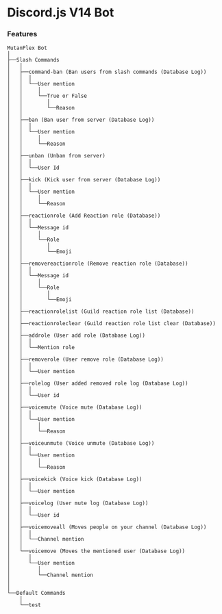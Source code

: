 # Discord.js V14 Bot
<h3>Features</h3>

    
    MutanPlex Bot
    │
    ├──Slash Commands
    │   │
    │   ├──command-ban (Ban users from slash commands (Database Log))
    │   │  │
    │   │  └──User mention
    │   │     │
    │   │     └──True or False
    │   │        │ 
    │   │        └──Reason
    │   │
    │   ├──ban (Ban user from server (Database Log))
    │   │  │
    │   │  └──User mention
    │   │     │
    │   │     └──Reason
    │   │
    │   ├──unban (Unban from server)
    │   │  │
    │   │  └──User Id
    │   │
    │   ├──kick (Kick user from server (Database Log))
    │   │  │
    │   │  └──User mention
    │   │     │
    │   │     └──Reason
    │   │
    │   ├──reactionrole (Add Reaction role (Database))
    │   │  │
    │   │  └──Message id
    │   │     │
    │   │     └──Role
    │   │        │
    │   │        └──Emoji
    │   │           
    │   ├──removereactionrole (Remove reaction role (Database))
    │   │  │
    │   │  └──Message id
    │   │     │
    │   │     └──Role
    │   │        │
    │   │        └──Emoji
    │   │
    │   ├──reactionrolelist (Guild reaction role list (Database))
    │   │           
    │   ├──reactionroleclear (Guild reaction role list clear (Database))
    │   │           
    │   ├──addrole (User add role (Database Log))
    │   │  │
    │   │  └──Mention role
    │   │           
    │   ├──removerole (User remove role (Database Log))
    │   │  │
    │   │  └──User mention
    │   │
    │   ├──rolelog (User added removed role log (Database Log))
    │   │  │
    │   │  └──User id
    │   │
    │   ├──voicemute (Voice mute (Database Log))
    │   │  │
    │   │  └──User mention
    │   │     │
    │   │     └──Reason
    │   │
    │   ├──voiceunmute (Voice unmute (Database Log))
    │   │  │
    │   │  └──User mention
    │   │     │
    │   │     └──Reason
    │   │
    │   ├──voicekick (Voice kick (Database Log))
    │   │  │
    │   │  └──User mention
    │   │
    │   ├──voicelog (User mute log (Database Log))
    │   │  │
    │   │  └──User id
    │   │
    │   ├──voicemoveall (Moves people on your channel (Database Log))
    │   │  │
    │   │  └──Channel mention
    │   │
    │   └──voicemove (Moves the mentioned user (Database Log))
    │      │
    │      └──User mention
    │         │
    │         └──Channel mention
    │
    │
    └──Default Commands
        │
        └──test